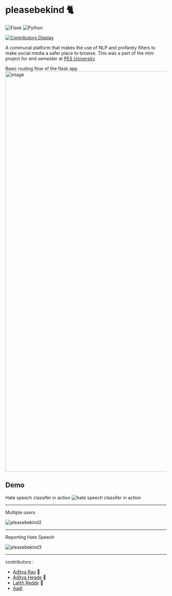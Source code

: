 # pleasebekind 🐈
![Flask](https://img.shields.io/badge/flask-%23000.svg?style=for-the-badge&logo=flask&logoColor=white) ![Python](https://img.shields.io/badge/python-3670A0?style=for-the-badge&logo=python&logoColor=ffdd54)

[![Contributors Display](https://badges.pufler.dev/contributors/bwaklog/pleasebekind?size=50&padding=10&perRow=10&bots=true)](https://badges.pufler.dev)

A communal platform that makes the use of NLP and profanity filters to make social media a safer place to browse. This was a part of the mini project for end semester at [PES University](https://pes.edu/)

Basic routing flow of the flask app
<img width="1246" alt="image" src="https://github.com/bwaklog/pleasebekind/assets/91192289/d75cdb26-6e85-49f9-9095-095c72639d85">

## Demo

Hate speech classifer in action
![hate speech classifer in action](https://github.com/bwaklog/pleasebekind/assets/91192289/17fb0c2d-efc2-4a45-b7e4-fdba6499296c)

---

Multiple users

![pleasebekind2](https://github.com/bwaklog/pleasebekind/assets/91192289/8fa547df-493a-4b07-a4c7-1b356d30224f)

---

Reporting Hate Speech

![pleasebekind3](https://github.com/bwaklog/pleasebekind/assets/91192289/9c3c159b-e7ba-4ad5-97f5-aa9d26d1ea4a)

---

contributors :
- [Aditya Rao](https://github.com/AdiXgit) 👋
- [Aditya Hegde](https://bwaklog.github.io) 👋
- [Lalith Reddy](https://github.com/Lalith2907) 👋
- [Aadi]()
